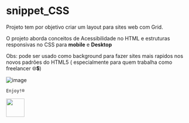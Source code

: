 # snippet_CSS

Projeto tem por objetivo criar um layout para sites web com Grid.

O projeto aborda conceitos de Acessibilidade no HTML e estruturas responsivas no CSS para **mobile** e **Desktop**

Obs: pode ser usado como background para fazer sites mais rapidos nos novos padrões do HTML5 ( especialmente para quem trabalha como freelancer 🌐💲)

![image](https://user-images.githubusercontent.com/6175226/217572330-c5a4d30b-9a7d-4334-9fa9-b4f3fb84a66e.png)

```
Enjoy!®️
```

<img src="https://octodex.github.com/images/nyantocat.gif" width="50">
